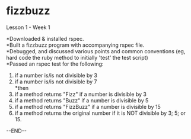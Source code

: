 fizzbuzz
========

Lesson 1 - Week 1

*Downloaded & installed rspec.  
*Built a fizzbuzz program with accompanying rspec file.  
*Debugged, and discussed various points and common conventions (eg, hard code the ruby method to initially 'test' the test script)  
*Passed an rspec test for the following:  
1. if a number is/is not divisible by 3  
2. if a number is/is not divisible by 7  
*then  
3. if a method returns "Fizz" if a number is divisible by 3  
4. if a method returns "Buzz" if a number is divisible by 5   
5. if a method returns "FizzBuzz" if a number is divisible by 15  
6. if a method returns the original number if it is NOT divisible by 3; 5; or 15.   
  
--END--



